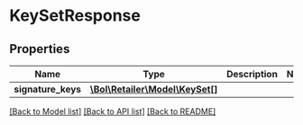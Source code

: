 # KeySetResponse

## Properties
Name | Type | Description | Notes
------------ | ------------- | ------------- | -------------
**signature_keys** | [**\Bol\Retailer\Model\KeySet[]**](KeySet.md) |  | 

[[Back to Model list]](../README.md#documentation-for-models) [[Back to API list]](../README.md#documentation-for-api-endpoints) [[Back to README]](../README.md)


